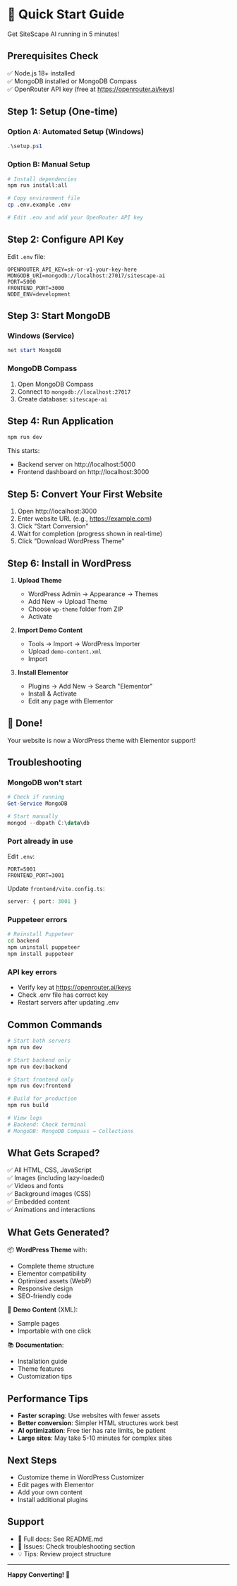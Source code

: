 # 🚀 Quick Start Guide

Get SiteScape AI running in 5 minutes!

## Prerequisites Check

✅ Node.js 18+ installed  
✅ MongoDB installed or MongoDB Compass  
✅ OpenRouter API key (free at https://openrouter.ai/keys)

## Step 1: Setup (One-time)

### Option A: Automated Setup (Windows)
```powershell
.\setup.ps1
```

### Option B: Manual Setup
```bash
# Install dependencies
npm run install:all

# Copy environment file
cp .env.example .env

# Edit .env and add your OpenRouter API key
```

## Step 2: Configure API Key

Edit `.env` file:
```env
OPENROUTER_API_KEY=sk-or-v1-your-key-here
MONGODB_URI=mongodb://localhost:27017/sitescape-ai
PORT=5000
FRONTEND_PORT=3000
NODE_ENV=development
```

## Step 3: Start MongoDB

### Windows (Service)
```powershell
net start MongoDB
```

### MongoDB Compass
1. Open MongoDB Compass
2. Connect to `mongodb://localhost:27017`
3. Create database: `sitescape-ai`

## Step 4: Run Application

```bash
npm run dev
```

This starts:
- Backend server on http://localhost:5000
- Frontend dashboard on http://localhost:3000

## Step 5: Convert Your First Website

1. Open http://localhost:3000
2. Enter website URL (e.g., https://example.com)
3. Click "Start Conversion"
4. Wait for completion (progress shown in real-time)
5. Click "Download WordPress Theme"

## Step 6: Install in WordPress

1. **Upload Theme**
   - WordPress Admin → Appearance → Themes
   - Add New → Upload Theme
   - Choose `wp-theme` folder from ZIP
   - Activate

2. **Import Demo Content**
   - Tools → Import → WordPress Importer
   - Upload `demo-content.xml`
   - Import

3. **Install Elementor**
   - Plugins → Add New → Search "Elementor"
   - Install & Activate
   - Edit any page with Elementor

## 🎉 Done!

Your website is now a WordPress theme with Elementor support!

## Troubleshooting

### MongoDB won't start
```powershell
# Check if running
Get-Service MongoDB

# Start manually
mongod --dbpath C:\data\db
```

### Port already in use
Edit `.env`:
```env
PORT=5001
FRONTEND_PORT=3001
```

Update `frontend/vite.config.ts`:
```typescript
server: { port: 3001 }
```

### Puppeteer errors
```bash
# Reinstall Puppeteer
cd backend
npm uninstall puppeteer
npm install puppeteer
```

### API key errors
- Verify key at https://openrouter.ai/keys
- Check .env file has correct key
- Restart servers after updating .env

## Common Commands

```bash
# Start both servers
npm run dev

# Start backend only
npm run dev:backend

# Start frontend only
npm run dev:frontend

# Build for production
npm run build

# View logs
# Backend: Check terminal
# MongoDB: MongoDB Compass → Collections
```

## What Gets Scraped?

✅ All HTML, CSS, JavaScript  
✅ Images (including lazy-loaded)  
✅ Videos and fonts  
✅ Background images (CSS)  
✅ Embedded content  
✅ Animations and interactions  

## What Gets Generated?

📦 **WordPress Theme** with:
- Complete theme structure
- Elementor compatibility
- Optimized assets (WebP)
- Responsive design
- SEO-friendly code

📄 **Demo Content** (XML):
- Sample pages
- Importable with one click

📚 **Documentation**:
- Installation guide
- Theme features
- Customization tips

## Performance Tips

- **Faster scraping**: Use websites with fewer assets
- **Better conversion**: Simpler HTML structures work best
- **AI optimization**: Free tier has rate limits, be patient
- **Large sites**: May take 5-10 minutes for complex sites

## Next Steps

- Customize theme in WordPress Customizer
- Edit pages with Elementor
- Add your own content
- Install additional plugins

## Support

- 📖 Full docs: See README.md
- 🐛 Issues: Check troubleshooting section
- 💡 Tips: Review project structure

---

**Happy Converting! 🎨**
